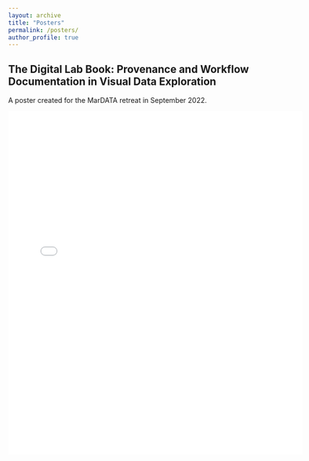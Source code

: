 ```yaml
---
layout: archive
title: "Posters"
permalink: /posters/
author_profile: true
---
```


<!-- {% if author.googlescholar %}
  You can also find my articles on <u><a href="{{author.googlescholar}}">my Google Scholar profile</a>.</u>
{% endif %} -->

<!-- {% include base_path %}

{% for post in site.posters reversed %}
  {% include archive-single.html %}
{% endfor %} -->

## The Digital Lab Book: Provenance and Workflow Documentation in Visual Data Exploration

A poster created for the MarDATA retreat in September 2022.

<embed src="{{site.baseurl}}/files/Bernstetter_MarDATA_Retreat_Poster.pdf" width="600" height="700" type="application/pdf" >
